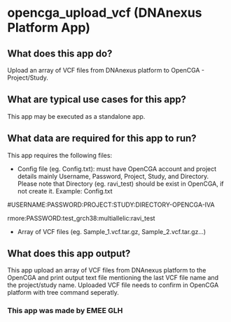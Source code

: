 <!-- dx-header -->

# opencga_upload_vcf (DNAnexus Platform App)

## What does this app do?

Upload an array of VCF files from DNAnexus platform to OpenCGA - Project/Study.

## What are typical use cases for this app?

This app may be executed as a standalone app.

## What data are required for this app to run?

This app requires the following files:
- Config file (eg. Config.txt):  must have OpenCGA account and project details mainly  Username, Password, Project, Study, and Directory. 
Please note that Directory (eg. ravi_test) should be exist in OpenCGA, if not create it. 
Example: Config.txt

#USERNAME:PASSWORD:PROJECT:STUDY:DIRECTORY-OPENCGA-IVA

rmore:PASSWORD:test_grch38:multiallelic:ravi_test

- Array of VCF files (eg. Sample_1.vcf.tar.gz, Sample_2.vcf.tar.gz...)

## What does this app output?

This app upload an array of VCF files from DNAnexus platform to the OpenCGA and print output text file mentioning the last VCF file name and the project/study name. Uploaded VCF file needs to confirm in OpenCGA platform with tree command seperatly.

### This app was made by EMEE GLH
<!-- /dx-header -->

<!-- Insert a description of your app here -->

<!--
TODO: This app directory was automatically generated by dx-app-wizard;
please edit this Readme.md file to include essential documentation about
your app that would be helpful to users. (Also see the
Readme.developer.md.) Once you're done, you can remove these TODO
comments.

For more info, see https://documentation.dnanexus.com/developer.
-->

